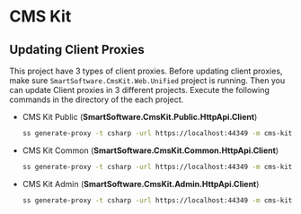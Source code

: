 # CMS Kit

## Updating Client Proxies

This project have 3 types of client proxies. Before updating client proxies, make sure `SmartSoftware.CmsKit.Web.Unified` project is running.
Then you can update Client proxies in 3 different projects. Execute the following commands in the directory of the each project.

- CMS Kit Public (**SmartSoftware.CmsKit.Public.HttpApi.Client**)
    ```bash
    ss generate-proxy -t csharp -url https://localhost:44349 -m cms-kit --without-contracts
    ```

- CMS Kit Common (**SmartSoftware.CmsKit.Common.HttpApi.Client**)

    ```bash
    ss generate-proxy -t csharp -url https://localhost:44349 -m cms-kit-common --without-contracts
    ```

- CMS Kit Admin (**SmartSoftware.CmsKit.Admin.HttpApi.Client**)

    ```bash
    ss generate-proxy -t csharp -url https://localhost:44349 -m cms-kit-admin --without-contracts
    ```


